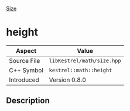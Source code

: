 [Size](index.md)
# height
| Aspect | Value |
| --- | --- |
| Source File | `libKestrel/math/size.hpp` |
| C++ Symbol | `kestrel::math::height` |
| Introduced | Version 0.8.0 |
## Description
